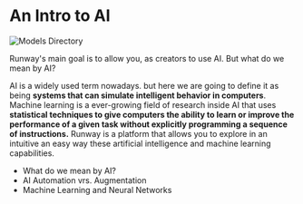 # An Intro to AI

![Models Directory](assets/images/views/home-screen.png)

Runway's main goal is to allow you, as creators to use AI. But what do we mean by AI?

AI is a widely used term nowadays. but here we are going to define it as being **systems that can simulate intelligent behavior in computers**. Machine learning is a ever-growing field of research inside AI that uses **statistical techniques to give computers the ability to learn or improve the performance of a given task without explicitly programming a sequence of instructions.** Runway is a platform that allows you to explore in an intuitive an easy way these artificial intelligence and machine learning capabilities.

- What do we mean by AI?
- AI Automation vrs. Augmentation
- Machine Learning and Neural Networks
